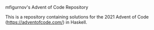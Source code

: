 mfigurnov's Advent of Code Repository

This is a repository containing solutions for the 2021 Advent of Code
(https://adventofcode.com/) in Haskell.
